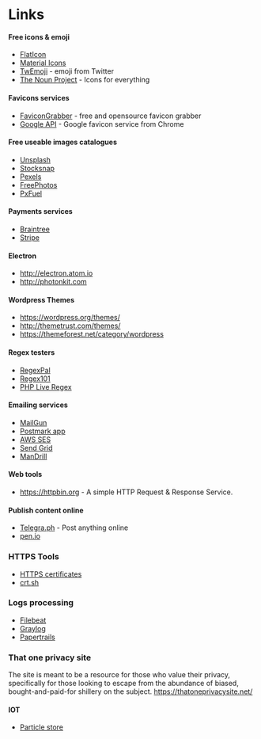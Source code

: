 # Links

#### Free icons & emoji

- [FlatIcon](https://flaticon.com)
- [Material Icons](https://material.io/tools/icons/)
- [TwEmoji](https://twemoji.twitter.com/) - emoji from Twitter
- [The Noun Project](https://thenounproject.com/) - Icons for everything

#### Favicons services

- [FaviconGrabber](http://favicongrabber.com) - free and opensource favicon grabber
- [Google API](https://www.google.com/s2/favicons?domain=ozzyczech.cz) - Google favicon service from Chrome

#### Free useable images catalogues

- [Unsplash](https://unsplash.com/)
- [Stocksnap](https://stocksnap.io/)
- [Pexels](https://www.pexels.com/)
- [FreePhotos](https://freephotos.cc/)
- [PxFuel](https://www.pxfuel.com/)

#### Payments services

* [Braintree](https://www.braintreepayments.com)
* [Stripe](https://stripe.com/)

#### Electron

- http://electron.atom.io
- http://photonkit.com

#### Wordpress Themes

- https://wordpress.org/themes/
- http://themetrust.com/themes/
- https://themeforest.net/category/wordpress

#### Regex testers

- [RegexPal](https://www.regexpal.com/)
- [Regex101](https://regex101.com/)
- [PHP Live Regex](https://www.phpliveregex.com/)

#### Emailing services

- [MailGun](https://www.mailgun.com/)
- [Postmark app]( https://postmarkapp.com/)
- [AWS SES](https://aws.amazon.com/ses/)
- [Send Grid](https://sendgrid.com/)
- [ManDrill](http://www.mandrill.com/)

#### Web tools

- https://httpbin.org - A simple HTTP Request & Response Service.

#### Publish content online

* [Telegra.ph](https://telegra.ph/) - Post anything online
* [pen.io](http://pen.io/)

### HTTPS Tools

- [HTTPS certificates](https://transparencyreport.google.com/https/certificates)
- [crt.sh](https://crt.sh) 

### Logs processing

- [Filebeat](https://www.elastic.co/products/beats/filebeat)
- [Graylog](https://www.graylog.org/)
- [Papertrails](https://papertrailapp.com/)

### That one privacy site

The site is meant to be a resource for those who value their privacy, specifically for those looking to escape from the abundance of biased, bought-and-paid-for shillery on the subject. https://thatoneprivacysite.net/

#### IOT

- [Particle store](https://store.particle.io/)
